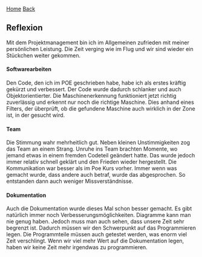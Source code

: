 [Home](home) [Back](Reflektionen)  
  
## Reflexion  
Mit dem Projektmanagement bin ich im Allgemeinen zufrieden mit meiner persönlichen Leistung. Die Zeit verging wie im Flug und wir sind wieder ein Stückchen weiter gekommen.

  
#### Softwarearbeiten  
Den Code, den ich im POE geschrieben habe, habe ich als erstes kräftig gekürzt und verbessert. Der Code wurde dadurch schlanker und auch Objektorientierter. Die Maschinenerkennung funktioniert jetzt richtig zuverlässig und erkennt nur noch die richtige Maschine. Dies anhand eines Filters, der überprüft, ob die gefundene Maschine auch wirklich in der Zone ist, in der gesucht wird.

  
#### Team  
Die Stimmung wahr mehrheitlich gut. Neben kleinen Unstimmigkeiten zog das Team an einem Strang. Unruhe ins Team brachten Momente, wo jemand etwas in einem fremden Codeteil geändert hatte. Das wurde jedoch immer relativ schnell geklärt und den Frieden wieder hergestellt. Die Kommunikation war besser als im Poe Kurs vorher. Immer wenn was gemacht wurde, dass andere auch betraf, wurde das abgesprochen. So entstanden dann auch weniger Missverständnisse.

  
#### Dokumentation  
Auch die Dokumentation wurde dieses Mal schon besser gemacht. Es gibt natürlich immer noch Verbesserungsmöglichkeiten. Diagramme kann man nie genug haben. Jedoch muss man auch sehen, dass unsere Zeit sehr begrenzt ist. Dadurch müssen wir den Schwerpunkt auf das Programmieren legen. Die Programmteile müssen auch getestet werden, was enorm viel Zeit verschlingt. Wenn wir viel mehr Wert auf die Dokumentation legen, haben wir keine Zeit mehr irgendwas zu programmieren.
